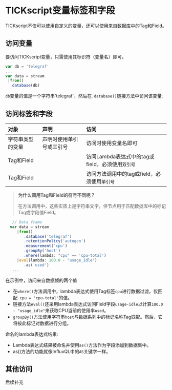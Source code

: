 # TICKscript变量标签和字段

TICKscript不仅可以使用自定义的变量，还可以使用来自数据库中的Tag和Field。

## 访问变量

要访问TICKscript变量，只需使用其标识符（变量名）即可。

```js
var db = 'telegraf'
...
var data = stream
 |from()
  .database(db)
```

`db`变量的值是一个字符串'telegraf'，然后在`.database()`链接方法中访问该变量.

## 访问标签和字段

|对象|声明|访问|
|:--|:--|:--|
|字符串类型的变量|声明时使用单引号或三引号|访问时使用变量名即可|
|Tag和Field||访问Lambda表达式中的tag或field，必须使用`双引号`|
|Tag和Field||访问方法调用中的tag或field，必须使用`单引号`|

> **为什么调用Tag和Field的符号不同呢？**
>
> 在方法调用中，这些实质上是字符串文字，供节点用于匹配数据库中的标记Tag或字段值Field。


```js
   // Data frame
  var data = stream
     |from()
        .database('telegraf')
        .retentionPolicy('autogen')
        .measurement('cpu')
        .groupBy('host')
        .where(lambda: "cpu" == 'cpu-total')
     |eval(lambda: 100.0 - "usage_idle")
        .as('used')
   ...
```

在示例中，访问来自数据帧的两个值
* 在`where()`方法调用中，lambda表达式使用Tag标签`cpu`进行数据过滤，仅匹配` cpu = 'cpu-total'`的值。
* 链接方法`eval()`还采用lambda表达式访问Field字段`usage-idle`以计算`100.0 - "usage_idle"`来获取CPU当前的使用率`used`。
* `groupBy()`方法使用字符串`host`与数据系列中的标记名称Tag匹配。然后，它将按此标记对数据进行分组。

命名的lambda表达式结果:

* Lambda表达式结果被命名并使用`as()`方法作为字段添加到数据集中。
* as()方法的功能就像InfluxQL中的`AS`关键字一样。


## 其他访问

后续补充
